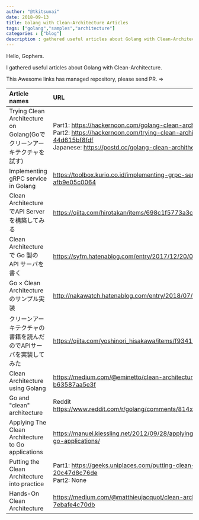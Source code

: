 ```yaml
---
author: "@tkitsunai"
date: 2018-09-13
title: Golang with Clean-Architecture Articles
tags: ["golang","samples","architecture"]
categories : ["blog"]
description : gathered useful articles about Golang with Clean-Architecture.
---
```


Hello, Gophers.

I gathered useful articles about Golang with Clean-Architecture.

This Awesome links has managed repository, please send PR. =>

|Article names|URL|Repositories|
|:---|:---|:---|
|Trying Clean Architecture on Golang(Goでクリーンアーキテクチャを試す)| Part1: https://hackernoon.com/golang-clean-archithecture-efd6d7c43047 <br> Part2: https://hackernoon.com/trying-clean-architecture-on-golang-2-44d615bf8fdf <br> Japanese: https://postd.cc/golang-clean-archithecture/ | https://github.com/bxcodec/go-clean-arch |
|Implementing gRPC service in Golang|https://toolbox.kurio.co.id/implementing-grpc-service-in-golang-afb9e05c0064|https://github.com/bxcodec/go-clean-arch-grpc|
|Clean ArchitectureでAPI Serverを構築してみる|https://qiita.com/hirotakan/items/698c1f5773a3cca6193e|https://github.com/hirotakan/go-cleanarchitecture-sample|
|Clean Architecture で Go 製の API サーバを書く|https://syfm.hatenablog.com/entry/2017/12/20/021707|https://github.com/ktr0731/cris/tree/master/server|
|Go × Clean Architectureのサンプル実装|http://nakawatch.hatenablog.com/entry/2018/07/11/181453|https://github.com/nakabonne/cleanarchitecture-sample|
|クリーンアーキテクチャの書籍を読んだのでAPIサーバを実装してみた|https://qiita.com/yoshinori_hisakawa/items/f934178d4bd476c8da32|https://github.com/yoshinorihisakawa/sample-api-hoop/tree/develop|
|Clean Architecture using Golang|https://medium.com/@eminetto/clean-architecture-using-golang-b63587aa5e3f|https://github.com/eminetto/clean-architecture-go|
|Go and "clean" architecture|Reddit <br> https://www.reddit.com/r/golang/comments/814x7j/go_and_clean_architecture/|https://github.com/lunemec/go-clean-architecture|
|Applying The Clean Architecture to Go applications|https://manuel.kiessling.net/2012/09/28/applying-the-clean-architecture-to-go-applications/|https://github.com/ManuelKiessling/go-cleanarchitecture|
|Putting the Clean Architecture into practice|Part1: https://geeks.uniplaces.com/putting-clean-architecture-into-practice-20c47d8c76de <br> Part2: None | Could not found repository...|
|Hands-On Clean Architecture|https://medium.com/@matthieujacquot/clean-architecture-in-golang-7ebafe4c70db|https://github.com/Err0r500/Clean-Architecture-in-Golang|
